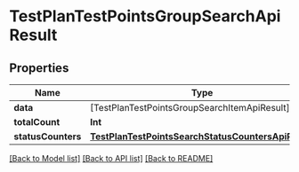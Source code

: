 # TestPlanTestPointsGroupSearchApiResult

## Properties
Name | Type | Description | Notes
------------ | ------------- | ------------- | -------------
**data** | [TestPlanTestPointsGroupSearchItemApiResult] |  | 
**totalCount** | **Int** |  | 
**statusCounters** | [**TestPlanTestPointsSearchStatusCountersApiResult**](TestPlanTestPointsSearchStatusCountersApiResult.md) |  | 

[[Back to Model list]](../README.md#documentation-for-models) [[Back to API list]](../README.md#documentation-for-api-endpoints) [[Back to README]](../README.md)


